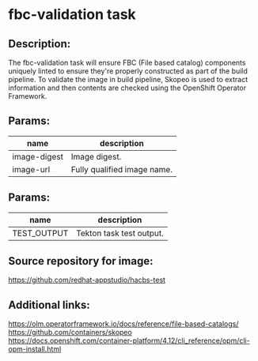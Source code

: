 # fbc-validation task

## Description:
The fbc-validation task will ensure FBC (File based catalog) components uniquely linted to ensure they're properly
constructed as part of the build pipeline. To validate the image in build pipeline, Skopeo is used to extract
information and then contents are checked using the OpenShift Operator Framework.

## Params:

| name         | description                 |
|--------------|-----------------------------|
| image-digest | Image digest.               |
| image-url    | Fully qualified image name. |

## Params:

| name               | description               |
|--------------------|---------------------------|
| TEST_OUTPUT  | Tekton task test output.  |

## Source repository for image:
https://github.com/redhat-appstudio/hacbs-test

## Additional links:
https://olm.operatorframework.io/docs/reference/file-based-catalogs/
https://github.com/containers/skopeo
https://docs.openshift.com/container-platform/4.12/cli_reference/opm/cli-opm-install.html
